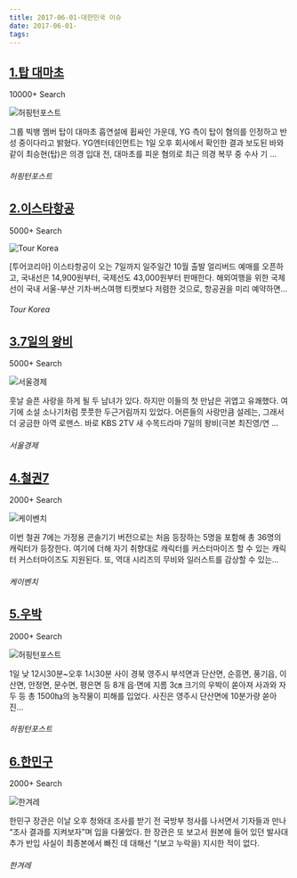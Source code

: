 ```yaml
---
title: 2017-06-01-대한민국 이슈
date: 2017-06-01-
tags: 
---
```


[1.탑 대마초](http://www.huffingtonpost.kr/2017/06/01/story_n_16905486.html)
--

10000+ Search

![허핑턴포스트](http://t0.gstatic.com/images?q=tbn:ANd9GcQAU-r9u_PT6tKwlHhy-ZEfd6_LXZJomK4d_bvaNt0B45ghj_Ey8lL3Ozi74yh_ulHyLmDXA8MD)

그룹 빅뱅 멤버 탑이 대마초 흡연설에 휩싸인 가운데, YG 측이 탑이 혐의를 인정하고 반성 중이다라고 밝혔다. YG엔터테인먼트는 1일 오후 회사에서 확인한 결과 보도된 바와 같이 최승현(탑)은 의경 입대 전, 대마초를 피운 혐의로 최근 의경 복무 중 수사 기 ...
###### 허핑턴포스트

[2.이스타항공](http://www.tournews21.com/news/articleView.html?idxno=26017)
--

5000+ Search

![Tour Korea](http://t3.gstatic.com/images?q=tbn:ANd9GcSwhcWB1poySUXXfgFiB52O8UeTAJU-TW7zn_OAV0ljqwXqgl0yUG8SatzcuBOw6DctXQ2S_SWr)

[투어코리아] 이스타항공이 오는 7일까지 일주일간 10월 출발 얼리버드 예매를 오픈하고, 국내선은 14,900원부터, 국제선도 43,000원부터 판매한다. 해외여행을 위한 국제선이 국내 서울-부산 기차·버스여행 티켓보다 저렴한 것으로, 항공권을 미리 예약하면...
###### Tour Korea

[3.7일의 왕비](http://www.sedaily.com/NewsView/1OH1JJIVX1)
--

5000+ Search

![서울경제](http://t3.gstatic.com/images?q=tbn:ANd9GcTHOKe4zzog1UBr2KGra8Rh_bIk6Tk0xnUv1Z2LoSMcTf6A5kg7YHywEc1twUIvKGGeW1Ca_j2J)

훗날 슬픈 사랑을 하게 될 두 남녀가 있다. 하지만 이들의 첫 만남은 귀엽고 유쾌했다. 여기에 소설 소나기처럼 풋풋한 두근거림까지 있었다. 어른들의 사랑만큼 설레는, 그래서 더 궁금한 아역 로맨스. 바로 KBS 2TV 새 수목드라마 7일의 왕비(극본 최진영/연 ...
###### 서울경제

[4.철권7](http://www.kbench.com/?q=node/179094)
--

2000+ Search

![케이벤치](http://t3.gstatic.com/images?q=tbn:ANd9GcTpIkdHCZDZ6FY0wNM8iSMntE7JFjPyEKZqH_wQ9q4PwQy5FuybLYMiGwOyLk-jUbJ1uatPq6J9)

이번 철권 7에는 가정용 콘솔기기 버전으로는 처음 등장하는 5명을 포함해 총 36명의 캐릭터가 등장한다. 여기에 더해 자기 취향대로 캐릭터를 커스터마이즈 할 수 있는 캐릭터 커스터마이즈도 지원된다. 또, 역대 시리즈의 무비와 일러스트를 감상할 수 있는...
###### 케이벤치

[5.우박](http://www.huffingtonpost.kr/2017/06/01/story_n_16906344.html)
--

2000+ Search

![허핑턴포스트](http://t0.gstatic.com/images?q=tbn:ANd9GcRVkjSjlb0BP8Aq7T1p1KYbSo93xV6dL1_o76dFmQUlvZYlMxQFUG6LxLjeruHLL-rdIWi9p228yQ)

1일 낮 12시30분~오후 1시30분 사이 경북 영주시 부석면과 단산면, 순흥면, 풍기읍, 이산면, 안정면, 문수면, 평은면 등 8개 읍·면에 지름 3㎝ 크기의 우박이 쏟아져 사과와 자두 등 총 1500㏊의 농작물이 피해를 입었다. 사진은 영주시 단산면에 10분가량 쏟아진...
###### 허핑턴포스트

[6.한민구](http://www.hani.co.kr/arti/politics/bluehouse/797087.html)
--

2000+ Search

![한겨레](http://t3.gstatic.com/images?q=tbn:ANd9GcRh1QqhH-FX_H_AgqEBgHFe6ciA2-nPmM3Z39oEL-QQgY05ku64kA4KvQJnBTzDGNm2H0HAu7Mq)

한민구 장관은 이날 오후 청와대 조사를 받기 전 국방부 청사를 나서면서 기자들과 만나 “조사 결과를 지켜보자”며 입을 다물었다. 한 장관은 또 보고서 원본에 들어 있던 발사대 추가 반입 사실이 최종본에서 빠진 데 대해선 “(보고 누락을) 지시한 적이 없다.
###### 한겨레


